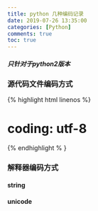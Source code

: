 ```yaml
---
title: python 几种编码记录
date: 2019-07-26 13:35:00
categories: [Python]
comments: true
toc: true
---
```


##### 只针对于python2版本
### 源代码文件编码方式
{% highlight html linenos %}
# coding: utf-8
{% endhighlight % }

### 解释器编码方式
#### string
#### unicode
